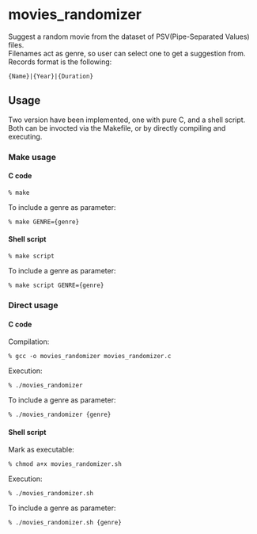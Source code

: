 # movies_randomizer

Suggest a random movie from the dataset of PSV(Pipe-Separated Values) files.
<br>
Filenames act as genre, so user can select one to get a suggestion from.
<br>
Records format is the following:
```
{Name}|{Year}|{Duration}
```

## Usage
Two version have been implemented, one with pure C, and a shell script.
<br>
Both can be invocted via the Makefile, or by directly compiling and executing.

### Make usage
#### C code
```
% make
```
To include a genre as parameter:
```
% make GENRE={genre}
```

#### Shell script
```
% make script
```
To include a genre as parameter:
```
% make script GENRE={genre}
```

### Direct usage
#### C code
Compilation:
```
% gcc -o movies_randomizer movies_randomizer.c
```
Execution:
```
% ./movies_randomizer
```
To include a genre as parameter:
```
% ./movies_randomizer {genre}
```

#### Shell script
Mark as executable:
```
% chmod a+x movies_randomizer.sh
```
Execution:
```
% ./movies_randomizer.sh
```
To include a genre as parameter:
```
% ./movies_randomizer.sh {genre}
```
